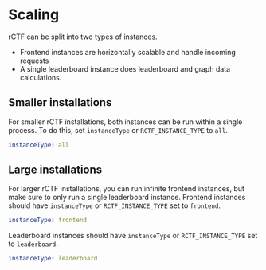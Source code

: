 # Scaling

rCTF can be split into two types of instances.

* Frontend instances are horizontally scalable and handle incoming requests
* A single leaderboard instance does leaderboard and graph data calculations.

## Smaller installations

For smaller rCTF installations, both instances can be run within a single process.
To do this, set `instanceType` or `RCTF_INSTANCE_TYPE` to `all`.

```yaml
instanceType: all
```

## Large installations

For larger rCTF installations, you can run infinite frontend instances, but make sure to only run a single leaderboard instance.
Frontend instances should have `instanceType` or `RCTF_INSTANCE_TYPE` set to `frontend`.
```yaml
instanceType: frontend
```
Leaderboard instances should have `instanceType` or `RCTF_INSTANCE_TYPE` set to `leaderboard`.
```yaml
instanceType: leaderboard
```
